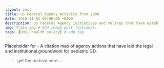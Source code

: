 ```yaml
---
layout: post
title: US Federal Agency Activity from 2008
date: 2019-11-01 00:00:00 +0300
description: US Federal Agency initiatives and rulings that have established pediatric GD as a public interest
img: Train.jpg # Add image post (optional)
tags: [HHS, health policy] # add tag
---
```


Placeholder for - A citation map of agency actions that have laid the legal and institutional groundwork for pediatric GD.

> get the archive here ...
